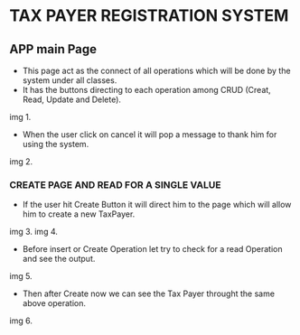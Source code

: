 # TAX PAYER REGISTRATION SYSTEM
## APP main Page
- This page act as the connect of all operations which will be done by the system under all classes.
- It has the buttons directing to each operation among CRUD (Creat, Read, Update and Delete).

img 1.

- When the user click on cancel it will pop a message to thank him for using the system.

img 2. 

### CREATE PAGE AND READ FOR A SINGLE VALUE
- If the user hit Create Button it will direct him to the page which will allow him to create a new TaxPayer.

img 3. img 4.

- Before insert or Create Operation let try to check for a read Operation and see the output.

img 5.

- Then after Create now we can see the Tax Payer throught the same above operation.

img 6. 



